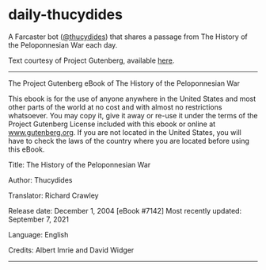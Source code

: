# daily-thucydides
A Farcaster bot (<a href="https://warpcast.com/thucydides">@thucydides</a>) that shares a passage from The History of the Peloponnesian War each day.

Text courtesy of Project Gutenberg, available <a href="https://www.gutenberg.org/cache/epub/7142/pg7142.txt">here</a>.

---

The Project Gutenberg eBook of The History of the Peloponnesian War
    
This ebook is for the use of anyone anywhere in the United States and
most other parts of the world at no cost and with almost no restrictions
whatsoever. You may copy it, give it away or re-use it under the terms
of the Project Gutenberg License included with this ebook or online
at www.gutenberg.org. If you are not located in the United States,
you will have to check the laws of the country where you are located
before using this eBook.

Title: The History of the Peloponnesian War

Author: Thucydides

Translator: Richard Crawley

Release date: December 1, 2004 [eBook #7142]
                Most recently updated: September 7, 2021

Language: English

Credits: Albert Imrie and David Widger

---
